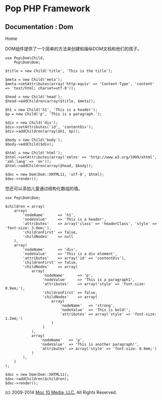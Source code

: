 Pop PHP Framework
=================

Documentation : Dom
-------------------

Home

DOM组件提供了一个简单的方法来创建和操纵DOM文档和他们的孩子。

    use Pop\Dom\Child,
        Pop\Dom\Dom;

    $title = new Child('title', 'This is the title');

    $meta = new Child('meta');
    $meta->setAttributes(array('http-equiv' => 'Content-Type', 'content' => 'text/html; charset=utf-8'));

    $head = new Child('head');
    $head->addChildren(array($title, $meta));

    $h1 = new Child('h1', 'This is a header');
    $p = new Child('p', 'This is a paragraph.');

    $div = new Child('div');
    $div->setAttributes('id', 'contentDiv');
    $div->addChildren(array($h1, $p));

    $body = new Child('body');
    $body->addChild($div);

    $html = new Child('html');
    $html->setAttributes(array('xmlns' => 'http://www.w3.org/1999/xhtml', 'xml:lang' => 'en'));
    $html->addChildren(array($head, $body));

    $doc = new Dom(Dom::XHTML11, 'utf-8', $html);
    $doc->render();

您还可以添加儿童通过结构化数组的值。

    use Pop\Dom\Dom;

    $children = array(
        array(
            'nodeName'      => 'h1',
            'nodeValue'     => 'This is a header',
            'attributes'    => array('class' => 'headerClass', 'style' => 'font-size: 3.0em;'),
            'childrenFirst' => false,
            'childNodes'    => null
        ),
        array(
            'nodeName'      => 'div',
            'nodeValue'     => 'This is a div element',
            'attributes'    => array('id' => 'contentDiv'),
            'childrenFirst' => false,
            'childNodes'    => array(
                array(
                     'nodeName'      => 'p',
                     'nodeValue'     => 'This is a paragraph1',
                     'attributes'    => array('style' => 'font-size: 0.9em;'),
                     'childrenFirst' => false,
                     'childNodes'    => array(
                         array(
                             'nodeName'   => 'strong',
                             'nodeValue'  => 'This is bold!',
                             'attributes' => array('style' => 'font-size: 1.2em;')
                         )
                     )
                ),
                array(
                    'nodeName'   => 'p',
                    'nodeValue'  => 'This is another paragraph!',
                    'attributes' => array('style' => 'font-size: 0.9em;')
                )
            ),
        )
    );

    $doc = new Dom(Dom::XHTML11);
    $doc->addChildren($children);
    $doc->render();

\(c) 2009-2014 [Moc 10 Media, LLC.](http://www.moc10media.com) All
Rights Reserved.
